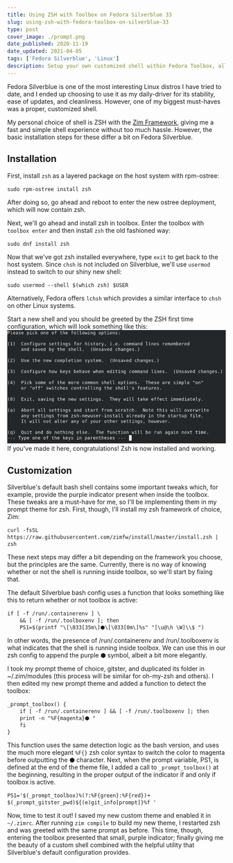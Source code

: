 ```yaml
---
title: Using ZSH with Toolbox on Fedora Silverblue 33
slug: using-zsh-with-fedora-toolbox-on-silverblue-33
type: post
cover_image: ./prompt.png
date_published: 2020-11-19
date_updated: 2021-04-05
tags: ['Fedora Silverblue', 'Linux']
description: Setup your own customized shell within Fedora Toolbox, all while maintaining convenience features from the default shell.
---
```


Fedora Silverblue is one of the most interesting Linux distros I have tried to date, and I ended up choosing to use it as my daily-driver for its stability, ease of updates, and cleanliness. However, one of my biggest must-haves was a proper, customized shell. 

My personal choice of shell is ZSH with the [Zim Framework](https://github.com/zimfw/zimfw), giving me a fast and simple shell experience without too much hassle. However, the basic installation steps for these differ a bit on Fedora Silverblue. 

## Installation

First, install `zsh` as a layered package on the host system with rpm-ostree:

    sudo rpm-ostree install zsh

After doing so, go ahead and reboot to enter the new ostree deployment, which will now contain zsh.

Next, we'll go ahead and install zsh in toolbox. Enter the toolbox with `toolbox enter` and then install `zsh` the old fashioned way:

    sudo dnf install zsh

Now that we've got zsh installed everywhere, type `exit` to get back to the host system. Since `chsh` is not included on Silverblue, we'll use `usermod` instead to switch to our shiny new shell:

    sudo usermod --shell $(which zsh) $USER

Alternatively, Fedora offers `lchsh` which provides a similar interface to `chsh` on other Linux systems. 

Start a new shell and you should be greeted by the ZSH first time configuration, which will look something like this: 
![Zsh first time config](./image.png)
If you've made it here, congratulations! Zsh is now installed and working.

## Customization

Silverblue's default bash shell contains some important tweaks which, for example, provide the purple indicator present when inside the toolbox. These tweaks are a must-have for me, so I'll be implementing them in my prompt theme for zsh. First, though, I'll install my zsh framework of choice, Zim: 

    curl -fsSL https://raw.githubusercontent.com/zimfw/install/master/install.zsh | zsh

These next steps may differ a bit depending on the framework you choose, but the principles are the same. Currently, there is no way of knowing whether or not the shell is running inside toolbox, so we'll start by fixing that. 

The default Silverblue bash config uses a function that looks something like this to return whether or not toolbox is active: 

```shell
if [ -f /run/.containerenv ] \
    && [ -f /run/.toolboxenv ]; then
    PS1=$(printf "\[\033[35m\]⬢\[\033[0m\]%s" "[\u@\h \W]\\$ ")
```

In other words, the presence of /run/.containerenv and /run/.toolboxenv is what indicates that the shell is running inside toolbox. We can use this in our zsh config to append the purple ⬢ symbol, albeit a bit more elegantly.

I took my prompt theme of choice, gitster, and duplicated its folder in ~/.zim/modules (this process will be similar for oh-my-zsh and others). I then edited my new prompt theme and added a function to detect the toolbox:

```shell
_prompt_toolbox() {
    if [ -f /run/.containerenv ] && [ -f /run/.toolboxenv ]; then
    print -n "%F{magenta}⬢ "
    fi
}
```

This function uses the same detection logic as the bash version, and uses the much more elegant `%F{}` zsh color syntax to switch the color to magenta before outputting the ⬢ character. Next, when the prompt variable, PS1, is defined at the end of the theme file, I added a call to `_prompt_toolbox()` at the beginning, resulting in the proper output of the indicator if and only if toolbox is active. 

```shell
PS1='$(_prompt_toolbox)%(?:%F{green}:%F{red})➜ $(_prompt_gitster_pwd)${(e)git_info[prompt]}%f '
```

Now, time to test it out! I saved my new custom theme and enabled it in `~/.zimrc`. After running `zim compile` to build my new theme, I restarted zsh and was greeted with the same prompt as before. This time, though, entering the toolbox presented that small, purple indicator; finally giving me the beauty of a custom shell combined with the helpful utility that Silverblue's default configuration provides. 
